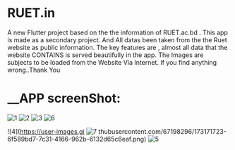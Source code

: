 # RUET.in

A new Flutter project based on the the information of RUET.ac.bd .
This app is made as a secondary project. And All datas been taken from the the Ruet website as public information. 
The key features are , almost all data that the website CONTAINS is served beautifully in the app. The Images are subjects to be loaded from the Website Via Internet. If you find anything wrong..Thank You

# __APP screenShot: 
![1](https://user-images.githubusercontent.com/67198296/173171716-c5d06b3a-58bd-46de-8e12-b402e00513b4.png)
![2](https://user-images.githubusercontent.com/67198296/173171718-b14d6b66-f294-4590-a571-19872d0e84c4.png)
![3](https://user-images.githubusercontent.com/67198296/173171722-8485c360-0427-4604-8bab-47abf1e0fa14.png)
![6](https://user-images.githubusercontent.com/67198296/173171732-08281e27-f9f6-475a-bd8a-97c411cb0e63.png)

![4](https://user-images.gi
![7](https://user-images.githubusercontent.com/67198296/173171735-19f753ae-58b2-46a7-abaa-c22f3f329e7e.png)
thubusercontent.com/67198296/173171723-6f589bd7-7c31-4166-962b-6132d65c6eaf.png)
![5](https://user-images.githubusercontent.com/67198296/173171726-021d7781-a378-4a74-bf87-8513074daf2a.png)



